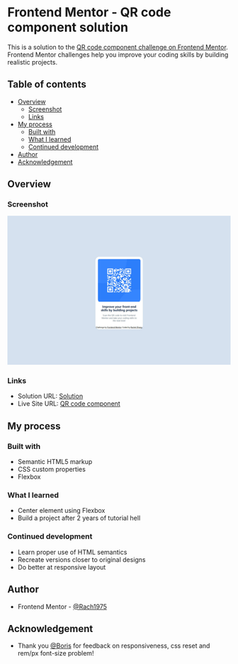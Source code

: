 # Frontend Mentor - QR code component solution

This is a solution to the [QR code component challenge on Frontend Mentor](https://www.frontendmentor.io/challenges/qr-code-component-iux_sIO_H). Frontend Mentor challenges help you improve your coding skills by building realistic projects. 

## Table of contents

- [Overview](#overview)
  - [Screenshot](#screenshot)
  - [Links](#links)
- [My process](#my-process)
  - [Built with](#built-with)
  - [What I learned](#what-i-learned)
  - [Continued development](#continued-development)
- [Author](#author)
- [Acknowledgement](#acknowledgement)


## Overview

### Screenshot

![](./screenshotv2.jpg)


### Links

- Solution URL: [Solution](https://www.frontendmentor.io/solutions/qr-code-challenge-with-html-css-basics-and-flexbox-DI0DVLyTKW)
- Live Site URL: [QR code component](https://rach1975.github.io/qr-code-component-main/)

## My process

### Built with

- Semantic HTML5 markup
- CSS custom properties
- Flexbox

### What I learned

- Center element using Flexbox
- Build a project after 2 years of tutorial hell

### Continued development

- Learn proper use of HTML semantics
- Recreate versions closer to original designs
- Do better at responsive layout

## Author

- Frontend Mentor - [@Rach1975](https://www.frontendmentor.io/profile/Rach1975)

## Acknowledgement
- Thank you [@Boris](https://www.frontendmentor.io/profile/mkboris) for feedback on responsiveness,  css reset and rem/px font-size problem!
